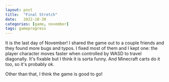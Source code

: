 ```yaml
---
layout: post
title:  "Final Stretch"
date:   2022-10-30
categories: [game, november]
tags: gameprogress
---
```


It is the last day of November! I shared the game out to a couple friends and they found more bugs and typos. I fixed most of them and I kept one: the player character moves faster when controlled by WASD to travel diagonally. It's fixable but I think it is sorta funny. And Minecraft carts do it too, so it's probably ok. 

Other than that, I think the game is good to go!
